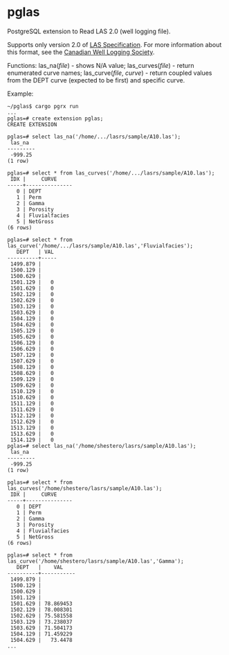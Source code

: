 # pglas
PostgreSQL extension to Read LAS 2.0 (well logging file).

Supports only version 2.0 of [LAS Specification](https://www.cwls.org/wp-content/uploads/2017/02/Las2_Update_Feb2017.pdf). For more information about this format, see the [Canadian Well Logging Society](http://www.cwls.org).

Functions:
las_na(_file_) - shows N/A value;
las_curves(_file_) - return enumerated curve names;
las_curve(_file_, _curve_) - return coupled values from the DEPT curve (expected to be first) and specific curve.

Example:
```
~/pglas$ cargo pgrx run
...
pglas=# create extension pglas;
CREATE EXTENSION

pglas=# select las_na('/home/.../lasrs/sample/A10.las');
 las_na  
---------
 -999.25
(1 row)

pglas=# select * from las_curves('/home/.../lasrs/sample/A10.las');
 IDX |     CURVE     
-----+---------------
   0 | DEPT
   1 | Perm
   2 | Gamma
   3 | Porosity
   4 | Fluvialfacies
   5 | NetGross
(6 rows)

pglas=# select * from las_curve('/home/.../lasrs/sample/A10.las','Fluvialfacies');
   DEPT   | VAL 
----------+-----
 1499.879 |    
 1500.129 |    
 1500.629 |    
 1501.129 |   0
 1501.629 |   0
 1502.129 |   0
 1502.629 |   0
 1503.129 |   0
 1503.629 |   0
 1504.129 |   0
 1504.629 |   0
 1505.129 |   0
 1505.629 |   0
 1506.129 |   0
 1506.629 |   0
 1507.129 |   0
 1507.629 |   0
 1508.129 |   0
 1508.629 |   0
 1509.129 |   0
 1509.629 |   0
 1510.129 |   0
 1510.629 |   0
 1511.129 |   0
 1511.629 |   0
 1512.129 |   0
 1512.629 |   0
 1513.129 |   0
 1513.629 |   0
 1514.129 |   0
pglas=# select las_na('/home/shestero/lasrs/sample/A10.las');
 las_na  
---------
 -999.25
(1 row)

pglas=# select * from las_curves('/home/shestero/lasrs/sample/A10.las');
 IDX |     CURVE     
-----+---------------
   0 | DEPT
   1 | Perm
   2 | Gamma
   3 | Porosity
   4 | Fluvialfacies
   5 | NetGross
(6 rows)

pglas=# select * from las_curve('/home/shestero/lasrs/sample/A10.las','Gamma');
   DEPT   |    VAL    
----------+-----------
 1499.879 |          
 1500.129 |          
 1500.629 |          
 1501.129 |          
 1501.629 | 78.869453
 1502.129 | 78.008301
 1502.629 | 75.581558
 1503.129 | 73.238037
 1503.629 | 71.504173
 1504.129 | 71.459229
 1504.629 |   73.4478
...
```
